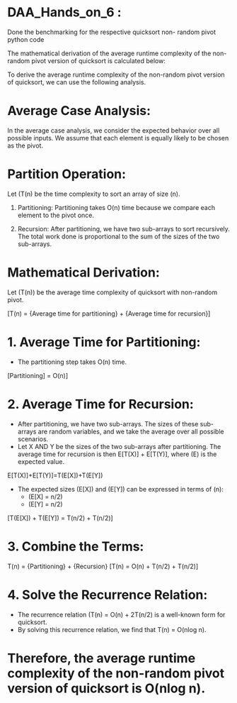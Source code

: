 # DAA_Hands_on_6  :

Done the benchmarking for the respective quicksort non- random pivot python code 

The mathematical derivation of the average runtime complexity of the non-random pivot version of quicksort is calculated below: 

To derive the average runtime complexity of the non-random pivot version of quicksort, we can use the following analysis.

# Average Case Analysis:
In the average case analysis, we consider the expected behavior over all possible inputs. We assume that each element is equally likely to be chosen as the pivot.

# Partition Operation:
Let (T(n) be the time complexity to sort an array of size (n).

1. Partitioning: Partitioning takes O(n) time because we compare each element to the pivot once.

2. Recursion: After partitioning, we have two sub-arrays to sort recursively. The total work done is proportional to the sum of the sizes of the two sub-arrays.

# Mathematical Derivation:

Let (T(n)) be the average time complexity of quicksort with non-random pivot.

[T(n) = {Average time for partitioning} + {Average time for recursion}]

# 1. Average Time for Partitioning:
   - The partitioning step takes O(n) time.

   [Partitioning] = O(n)]

# 2. Average Time for Recursion:
   - After partitioning, we have two sub-arrays. The sizes of these sub-arrays are random variables, and we take the average over all possible scenarios.
   - Let X AND Y be the sizes of the two sub-arrays after partitioning. The average time for recursion is then E[T(X)] + E[T(Y)], where (E) is the expected value.

   E[T(X)]+E[T(Y)]=T(E[X])+T(E[Y])

   - The expected sizes (E[X]) and (E[Y]) can be expressed in terms of (n):
     - (E[X] = n/2)
     - (E[Y] = n/2)

   [T(E[X]) + T(E[Y]) = T(n/2) + T(n/2)]

# 3. Combine the Terms:

T(n) = {Partitioning} + {Recursion}
[T(n) = O(n) + T(n/2) + T(n/2)]

# 4. Solve the Recurrence Relation:
   - The recurrence relation (T(n) = O(n) + 2T(n/2) is a well-known form for quicksort.
   - By solving this recurrence relation, we find that T(n) = O(nlog n).

# Therefore, the average runtime complexity of the non-random pivot version of quicksort is O(nlog n).
